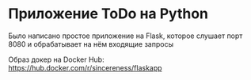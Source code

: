 # Приложение ToDo на Python

Было написано простое приложение на Flask, которое слушает порт 8080 и обрабатывает на нём входящие запросы

Образ докер на Docker Hub: https://hub.docker.com/r/sincereness/flaskapp

